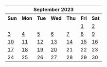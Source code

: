 <table align="center" border="0" cellpadding="0" cellspacing="0" class="month">
 <tr>
  <th class="month" colspan="7">
   September 2023
  </th>
 </tr>
 <tr>
  <th class="sun">
   Sun
  </th>
  <th class="mon">
   Mon
  </th>
  <th class="tue">
   Tue
  </th>
  <th class="wed">
   Wed
  </th>
  <th class="thu">
   Thu
  </th>
  <th class="fri">
   Fri
  </th>
  <th class="sat">
   Sat
  </th>
 </tr>
 <tr>
  <td class="noday">
  </td>
  <td class="noday">
  </td>
  <td class="noday">
  </td>
  <td class="noday">
  </td>
  <td class="noday">
  </td>
  <td class="fri">
   <a href="20230901.py">
    1
   </a>
  </td>
  <td class="sat">
   <a href="20230902.py">
    2
   </a>
  </td>
 </tr>
 <tr>
  <td class="sun">
   <a href="20230903.py">
    3
   </a>
  </td>
  <td class="mon">
   <a href="20230904.py">
    4
   </a>
  </td>
  <td class="tue">
   <a href="20230905.py">
    5
   </a>
  </td>
  <td class="wed">
   <a href="20230906.py">
    6
   </a>
  </td>
  <td class="thu">
   <a href="20230907.py">
    7
   </a>
  </td>
  <td class="fri">
   <a href="20230908.py">
    8
   </a>
  </td>
  <td class="sat">
   <a href="20230909.py">
    9
   </a>
  </td>
 </tr>
 <tr>
  <td class="sun">
   <a href="20230910.py">
    10
   </a>
  </td>
  <td class="mon">
   <a href="20230911.py">
    11
   </a>
  </td>
  <td class="tue">
   <a href="20230912.py">
    12
   </a>
  </td>
  <td class="wed">
   <a href="20230913.py">
    13
   </a>
  </td>
  <td class="thu">
   <a href="20230914.py">
    14
   </a>
  </td>
  <td class="fri">
   <a href="20230915.py">
    15
   </a>
  </td>
  <td class="sat">
   <a href="20230916.py">
    16
   </a>
  </td>
 </tr>
 <tr>
  <td class="sun">
   <a href="20230917.py">
    17
   </a>
  </td>
  <td class="mon">
   <a href="20230918.py">
    18
   </a>
  </td>
  <td class="tue">
   <a href="20230919.py">
    19
   </a>
  </td>
  <td class="wed">
   <a href="20230920.py">
    20
   </a>
  </td>
  <td class="thu">
   21
  </td>
  <td class="fri">
   22
  </td>
  <td class="sat">
   23
  </td>
 </tr>
 <tr>
  <td class="sun">
   24
  </td>
  <td class="mon">
   25
  </td>
  <td class="tue">
   26
  </td>
  <td class="wed">
   27
  </td>
  <td class="thu">
   28
  </td>
  <td class="fri">
   29
  </td>
  <td class="sat">
   30
  </td>
 </tr>
</table>
